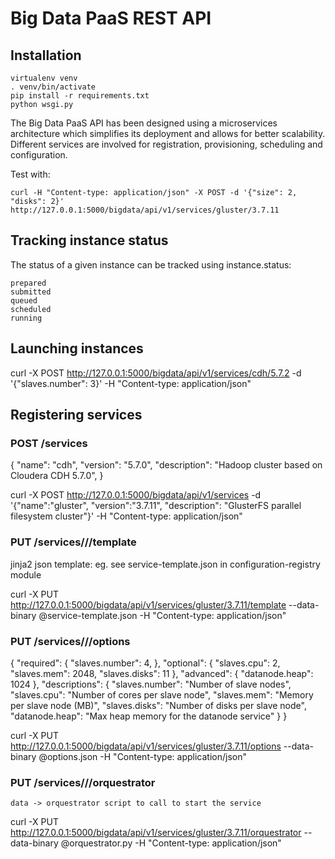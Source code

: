 Big Data PaaS REST API
======================

Installation
------------

    virtualenv venv
    . venv/bin/activate
    pip install -r requirements.txt
    python wsgi.py


The Big Data PaaS API has been designed using a microservices architecture which simplifies its deployment and allows for better scalability.
Different services are involved for registration, provisioning, scheduling and configuration.

Test with:

```
curl -H "Content-type: application/json" -X POST -d '{"size": 2, "disks": 2}' http://127.0.0.1:5000/bigdata/api/v1/services/gluster/3.7.11
```

Tracking instance status
------------------------
The status of a given instance can be tracked using instance.status:

    prepared
    submitted
    queued
    scheduled
    running


Launching instances
--------------------

curl -X POST http://127.0.0.1:5000/bigdata/api/v1/services/cdh/5.7.2 -d '{"slaves.number": 3}' -H "Content-type: application/json"



Registering services
--------------------
### POST /services

  {
    "name": "cdh",
    "version": "5.7.0",
    "description": "Hadoop cluster based on Cloudera CDH 5.7.0",
  }

curl -X POST http://127.0.0.1:5000/bigdata/api/v1/services -d '{"name":"gluster", "version":"3.7.11", "description": "GlusterFS parallel filesystem cluster"}' -H "Content-type: application/json"

### PUT /services/<name>/<version>/template

  jinja2 json template: eg. see service-template.json in configuration-registry module

curl -X PUT http://127.0.0.1:5000/bigdata/api/v1/services/gluster/3.7.11/template --data-binary @service-template.json -H "Content-type: application/json"

### PUT /services/<name>/<version>/options

  {
    "required": {
        "slaves.number": 4,
    },
    "optional": {
        "slaves.cpu": 2,
        "slaves.mem": 2048,
        "slaves.disks": 11
    },
    "advanced": {
        "datanode.heap": 1024
    },
    "descriptions": {
        "slaves.number": "Number of slave nodes",
        "slaves.cpu": "Number of cores per slave node",
        "slaves.mem": "Memory per slave node (MB)",
        "slaves.disks": "Number of disks per slave node",
        "datanode.heap": "Max heap memory for the datanode service"
    }
  }

curl -X PUT http://127.0.0.1:5000/bigdata/api/v1/services/gluster/3.7.11/options --data-binary @options.json -H "Content-type: application/json"

### PUT /services/<name>/<version>/orquestrator

    data -> orquestrator script to call to start the service

curl -X PUT http://127.0.0.1:5000/bigdata/api/v1/services/gluster/3.7.11/orquestrator --data-binary @orquestrator.py -H "Content-type: application/json"
